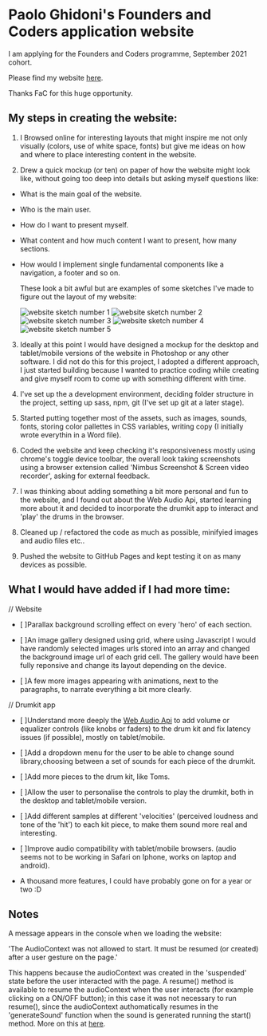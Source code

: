 # Paolo Ghidoni's Founders and Coders application website

I am applying for the Founders and Coders programme, September 2021 cohort.

Please find my website [here](https://paologhidoni.github.io/fac-application/).

Thanks FaC for this huge opportunity.


## My steps in creating the website:

1. I Browsed online for interesting layouts that might inspire me not only visually (colors, use of white space, fonts) but give me ideas on how and where to place interesting content in the website.

2. Drew a quick mockup (or ten) on paper of how the website might look like, without going too deep into details but asking myself questions like:

- What is the main goal of the website.

- Who is the main user.

- How do I want to present myself.

- What content and how much content I want to present, how many sections.

- How would I implement single fundamental components like a navigation, a footer and so on.

  These look a bit awful but are examples of some sketches I've made to figure out the layout of my website:

  <img src='https://github.com/paologhidoni/fac-application/blob/master/assets/img/Project-1.jpg' style='max-width: 300px' alt='website sketch number 1'>
  <img src='https://github.com/paologhidoni/fac-application/blob/master/assets/img/Project-2.jpg' style='max-width: 300px' alt='website sketch number 2'>
  <img src='https://github.com/paologhidoni/fac-application/blob/master/assets/img/Project-3.jpg' style='max-width: 300px' alt='website sketch number 3'>
  <img src='https://github.com/paologhidoni/fac-application/blob/master/assets/img/Project-4.jpg' style='max-width: 300px' alt='website sketch number 4'>
  <img src='https://github.com/paologhidoni/fac-application/blob/master/assets/img/Project-5.jpg' style='max-width: 300px' alt='website sketch number 5'>

3. Ideally at this point I would have designed a mockup for the desktop and tablet/mobile versions of the website in Photoshop or any other software. I did not do this for this project, I adopted a different approach, I just started building because I wanted to practice coding while creating and give myself room to come up with something different with time.

4. I've set up the a development environment, deciding folder structure in the project, setting up sass, npm, git (I've set up git at a later stage).

5. Started putting together most of the assets, such as images, sounds, fonts, storing color pallettes in CSS variables, writing copy (I initially wrote everythin in a Word file).

6. Coded the website and keep checking it's responsiveness mostly using chrome's toggle device toolbar, the overall look taking screenshots using a browser extension called 'Nimbus Screenshot & Screen video recorder', asking for external feedback.

7. I was thinking about adding something a bit more personal and fun to the website, and I found out about the Web Audio Api, started learning more about it and decided to incorporate the drumkit app to interact and 'play' the drums in the browser.

8. Cleaned up / refactored the code as much as possible, minifyied images and audio files etc..

9. Pushed the website to GitHub Pages and kept testing it on as many devices as possible.




## What I would have added if I had more time:

// Website

- [ ]Parallax background scrolling effect on every 'hero' of each section.

- [ ]An image gallery designed using grid, where using Javascript I would have randomly selected images urls stored into an array and changed the background image url of each grid cell. The gallery would have been fully reponsive and change its layout depending on the device.

- [ ]A few more images appearing with animations, next to the paragraphs, to narrate everything a bit more clearly.

// Drumkit app

- [ ]Understand more deeply the [Web Audio Api](https://developer.mozilla.org/en-US/docs/Web/API/Web_Audio_API) to add volume or equalizer controls (like knobs or faders) to the drum kit and fix latency issues (if possible), mostly on tablet/mobile.

- [ ]Add a dropdown menu for the user to be able to change sound library,choosing between a set of sounds for each piece of the drumkit.

- [ ]Add more pieces to the drum kit, like Toms.

- [ ]Allow the user to personalise the controls to play the drumkit, both in the desktop and tablet/mobile version.

- [ ]Add different samples at different 'velocities' (perceived loudness and tone of the 'hit') to each kit piece, to make them sound more real and interesting.

- [ ]Improve audio compatibility with tablet/mobile browsers. (audio seems not to be working in Safari on Iphone, works on laptop and android).

-  A thousand more features, I could have probably gone on for a year or two :D



## Notes

A message appears in the console when we loading the website:

'The AudioContext was not allowed to start. It must be resumed (or created) after a user gesture on the page.'

This happens because the audioContext was created in the 'suspended' state before the user interacted with the page. A resume() method is available to resume the audioContext when the user interacts (for example clicking on a ON/OFF button); in this case it was not necessary to run resume(), since the audioContext authomatically resumes in the 'generateSound' function when the sound is generated running the start() method. More on this at [here](https://developer.chrome.com/blog/autoplay/#webaudio).